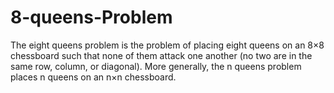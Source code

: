 # 8-queens-Problem
The eight queens problem is the problem of placing eight queens on an 8×8 chessboard such that none of them attack one another (no two are in the same row, column, or diagonal). More generally, the n queens problem places n queens on an n×n chessboard.
